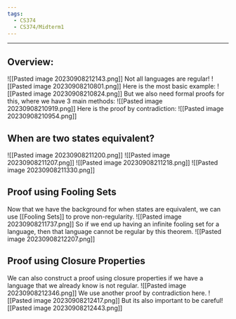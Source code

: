 ```yaml
---
tags:
  - CS374
  - CS374/Midterm1
---
```

---
## Overview:
![[Pasted image 20230908212143.png]]
Not all languages are regular!
![[Pasted image 20230908210801.png]]
Here is the most basic example:
![[Pasted image 20230908210824.png]]
But we also need formal proofs for this, where we have 3 main methods:
![[Pasted image 20230908210919.png]]
Here is the proof by contradiction:
![[Pasted image 20230908210954.png]]
## When are two states equivalent?
![[Pasted image 20230908211200.png]]
![[Pasted image 20230908211207.png]]
![[Pasted image 20230908211218.png]]
![[Pasted image 20230908211330.png]]
## Proof using Fooling Sets
Now that we have the background for when states are equivalent, we can use [[Fooling Sets]] to prove non-regularity.
![[Pasted image 20230908211737.png]]
So if we end up having an infinite fooling set for a language, then that language cannot be regular by this theorem.
![[Pasted image 20230908212207.png]]
## Proof using Closure Properties
We can also construct a proof using closure properties if we have a language that we already know is not regular. 
![[Pasted image 20230908212346.png]]
We use another proof by contradiction here.
![[Pasted image 20230908212417.png]]
But its also important to be careful![[Pasted image 20230908212443.png]]

